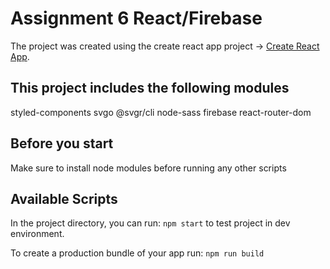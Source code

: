# Assignment 6 React/Firebase
The project was created using the create react app project -> [Create React App](https://github.com/facebook/create-react-app).

##  This project includes the following modules
styled-components
svgo
@svgr/cli
node-sass
firebase
react-router-dom

## Before you start
Make sure to install node modules before running any other scripts 


##  Available Scripts

In the project directory, you can run: `npm start` to test project in dev environment.

To create a production bundle of your app run: `npm run build`

 
 

 
